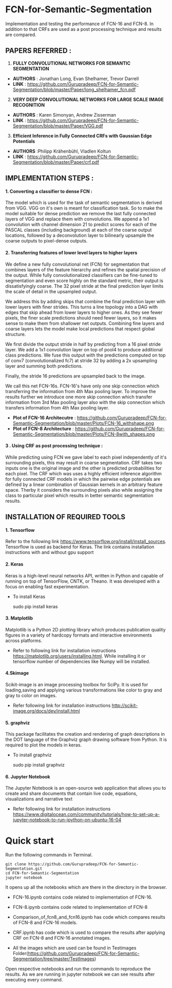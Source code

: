 # FCN-for-Semantic-Segmentation

Implementation and testing the performance of FCN-16 and FCN-8. In addition to that CRFs are used as a post processing technique and results are compared.

## PAPERS REFERRED :
1. **FULLY CONVOLUTIONAL NETWORKS FOR SEMANTIC SEGMENTATION**
* **AUTHORS** : Jonathan Long, Evan Shelhamer, Trevor Darrell
* **LINK** : https://github.com/Gurupradeep/FCN-for-Semantic-Segmentation/blob/master/Paper/long_shelhamer_fcn.pdf

2. **VERY DEEP CONVOLUTIONAL NETWORKS FOR LARGE SCALE IMAGE RECOGNITION**
* **AUTHORS** : Karen Simonyan, Andrew Zisserman
* **LINK** : https://github.com/Gurupradeep/FCN-for-Semantic-Segmentation/blob/master/Paper/VGG.pdf

3. **Efficient Inference in Fully Connected CRFs with Gaussian Edge Potentials**
* **AUTHORS** :Philipp Krähenbühl, Vladlen Koltun
* **LINK** : https://github.com/Gurupradeep/FCN-for-Semantic-Segmentation/blob/master/Paper/crf.pdf

## IMPLEMENTATION STEPS :
#### 1. Converting a classifier to dense FCN :
The model which is used for the task of semantic segmentation is derived from VGG. VGG on it's own is meant for classification task. So to make the model suitable for dense prediction we remove the last fully connected layers of VGG and replace them with convolutions. We append a 1x1 convolution with channel dimension 21  to predict scores for each of the PASCAL classes (including background) at each of the coarse output locations, followed by a deconvolution layer to bilinearly upsample the coarse outputs to pixel-dense outputs.

#### 2. Transferring features of lower level layers to higher layers
We define a new fully convolutional net (FCN) for segmentation that combines layers of the feature hierarchy and refines the spatial precision of the output. While fully convolutionalized classifiers can be fine-tuned to segmentation and even score highly on the standard metric, their output is dissatisfyingly coarse. The 32 pixel stride at the final prediction layer limits the scale of detail in the upsampled output.

We address this by adding skips that combine the final prediction layer with lower layers with finer strides. This turns a line topology into a DAG with edges that skip ahead from lower layers to higher ones. As they see fewer pixels, the finer scale predictions should need fewer layers, so it makes sense to make them from shallower net outputs. Combining fine layers and coarse layers lets the model make local predictions that respect global structure.

We first divide the output stride in half by predicting from a 16 pixel stride layer. We add a 1x1 convolution layer on top of pool4 to produce additional class predictions. We fuse this output with the predictions computed on top of conv7 (convolutionalized fc7) at stride 32 by adding a 2x upsampling layer and summing both predictions.

Finally, the stride 16 predictions are upsampled back to the image.

We call this net FCN-16s.
FCN-16's have only one skip connection which transferring the information from 4th Max pooling layer. To improve the results further we introduce one more skip connection which transfer information from 3rd Max pooling layer also with the skip connection which transfers information from 4th Max pooling layer.

* **Plot of FCN-16 Architecutre** : https://github.com/Gurupradeep/FCN-for-Semantic-Segmentation/blob/master/Plots/FCN-16_withshape.png
* **Plot of FCN-8 Architecture** : https://github.com/Gurupradeep/FCN-for-Semantic-Segmentation/blob/master/Plots/FCN-8with_shapes.png

#### 3 . Using CRF as post processing technique :
While predicting using FCN we gave label to each pixel independently of it's surrounding pixels, this may result in coarse segmentation. CRF takes two inputs one is the original image and the other is predicted probabilities for each pixel. The CRF which was uses a highly efficient inference algorithm for fully connected CRF models in which the pairwise edge potentials are defined by a linear combination of Gaussian kernels in an arbitrary feature space. Therby it considers the surrounding pixels also while assigning the class to particular pixel which results in better semantic segmentation results.

## INSTALLATION OF REQUIRED TOOLS
#### 1. Tensorflow
Refer to the following link https://www.tensorflow.org/install/install_sources. Tensorflow is used as backend for Keras. The link contains installation instructions with and without gpu support

#### 2. Keras
Keras is a high-level neural networks API, written in Python and capable of running on top of TensorFlow, CNTK, or Theano. It was developed with a focus on enabling fast experimentation.

* To install Keras

    sudo pip install keras

#### 3. Matplotlib
Matplotlib is a Python 2D plotting library which produces publication quality figures in a variety of hardcopy formats and interactive environments across platforms.
* Refer to following link for installation instructions https://matplotlib.org/users/installing.html.
While installing it or tensorflow number of dependencies like Numpy will be installed.

#### 4.Skimage
Scikit-image is an image processing toolbox for SciPy. It is used for loading,saving and applying various transformations like color to gray and gray to color on images.

* Refer following link for installation instructions http://scikit-image.org/docs/dev/install.html

#### 5. graphviz
This package facilitates the creation and rendering of graph descriptions in the DOT language of the Graphviz graph drawing software from Python. It is required to plot the models in keras.
* To install graphviz

    sudo pip install graphviz
    
#### 6. Jupyter Notebook
The Jupyter Notebook is an open-source web application that allows you to create and share documents that contain live code, equations, visualizations and narrative text
* Refer following link for installation instructions https://www.digitalocean.com/community/tutorials/how-to-set-up-a-jupyter-notebook-to-run-ipython-on-ubuntu-16-04

    
# Quick start

Run the following commands in Terminal. 

    git clone https://github.com/Gurupradeep/FCN-for-Semantic-Segmentation.git
    cd FCN-for-Semantic-Segmentation
    jupyter notebook
    
It opens up all the notebooks which are there in the directory in the browser. 

* FCN-16.ipynb contains code related to implementation of FCN-16.

* FCN-8.ipynb contains code related to implementation of FCN-8
* Comparison_of_fcn8_and_fcn16.ipynb has code which compares results of FCN-8 and FCN-16 models.
* CRF.ipynb has code which is used to compare the results after applying CRF on FCN-8 and FCN-16 annotated images.
* All the images which are used can be found in Testimages Folder(https://github.com/Gurupradeep/FCN-for-Semantic-Segmentation/tree/master/TestImages)

Open respective notebooks and run the commands to reproduce the results. As we are running in jupyter notebook we can see results after executing every command.



    








